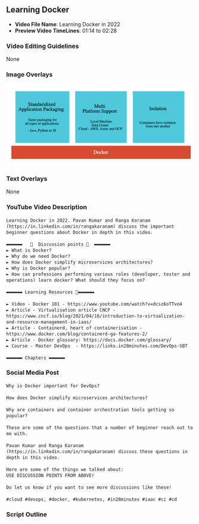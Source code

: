 ##  Learning Docker

- **Video File Name**: Learning Docker in 2022
- **Preview Video TimeLines**: 01:14 to 02:28

### Video Editing Guidelines

None

### Image Overlays

![Image](../images/docker.png)

### Text Overlays

None

### YouTube Video Description

```
Learning Docker in 2022. Pavan Kumar and Ranga Karanam (https://in.linkedin.com/in/rangakaranam) discuss the important beginner questions about Docker in depth in this video.

▬▬▬▬▬▬   💎  Discussion points 💎  ▬▬▬▬▬▬ 
► What is Docker?
► Why do we need Docker?
► How does Docker simplify microservices architectures?
► Why is Docker popular?
► How can professions performing various roles (developer, tester and operations) learn docker? What should they focus on?

▬▬▬▬▬▬ Learning Resources 🔗▬▬▬▬▬▬ 

► Video - Docker 101 - https://www.youtube.com/watch?v=dcsz6oTTvo4
► Article - Virtualisation article CNCF - https://www.cncf.io/blog/2021/04/16/introduction-to-virtualization-and-resource-management-in-iaas/
► Article - Containerd, heart of containerisation - https://www.docker.com/blog/containerd-ga-features-2/
► Article - Docker glossary: https://docs.docker.com/glossary/
► Course - Master DevOps  - https://links.in28minutes.com/DevOps-SBT

▬▬▬▬▬▬ Chapters ▬▬▬▬▬▬ 
```

### Social Media Post

```
Why is Docker important for DevOps?

How does Docker simplify microservices architectures?

Why are containers and container orchestration tools getting so popular?

These are some of the questions that a number of beginner reach out to me with.

Pavan Kumar and Ranga Karanam (https://in.linkedin.com/in/rangakaranam) discuss these questions in depth in this video.

Here are some of the things we talked about:
USE DISCUSSION POINTS FROM ABOVE!

Do let us know if you want to see more discussions like these!

#cloud #devops, #docker, #kubernetes, #in28minutes #iaac #ci #cd
```

### Script Outline

```
```